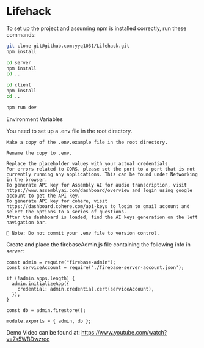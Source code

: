 # Lifehack

To set up the project and assuming npm is installed correctly, run these commands:

```bash
git clone git@github.com:yyq1031/Lifehack.git
npm install

cd server
npm install
cd ..

cd client
npm install
cd ..

npm run dev
```

Environment Variables

You need to set up a .env file in the root directory.

    Make a copy of the .env.example file in the root directory.

    Rename the copy to .env.

    Replace the placeholder values with your actual credentials.
    For errors related to CORS, please set the port to a port that is not currently running any applications. This can be found under Networking in the browser.
    To generate API key for Assembly AI for audio transcription, visit https://www.assemblyai.com/dashboard/overview and login using google account to get the API key.
    To generate API key for cohere, visit https://dashboard.cohere.com/api-keys to login to gmail account and select the options to a series of questions. 
    After the dashboard is loaded, find the AI keys generation on the left navigation bar.

    🔐 Note: Do not commit your .env file to version control.
    
Create and place the firebaseAdmin.js file containing the following info in server:

    
    const admin = require("firebase-admin");
    const serviceAccount = require("./firebase-server-account.json");

    if (!admin.apps.length) {
      admin.initializeApp({
        credential: admin.credential.cert(serviceAccount),
      });
    }

    const db = admin.firestore();

    module.exports = { admin, db };
    
    
Demo Video can be found at: https://www.youtube.com/watch?v=7s5WBDwzroc
